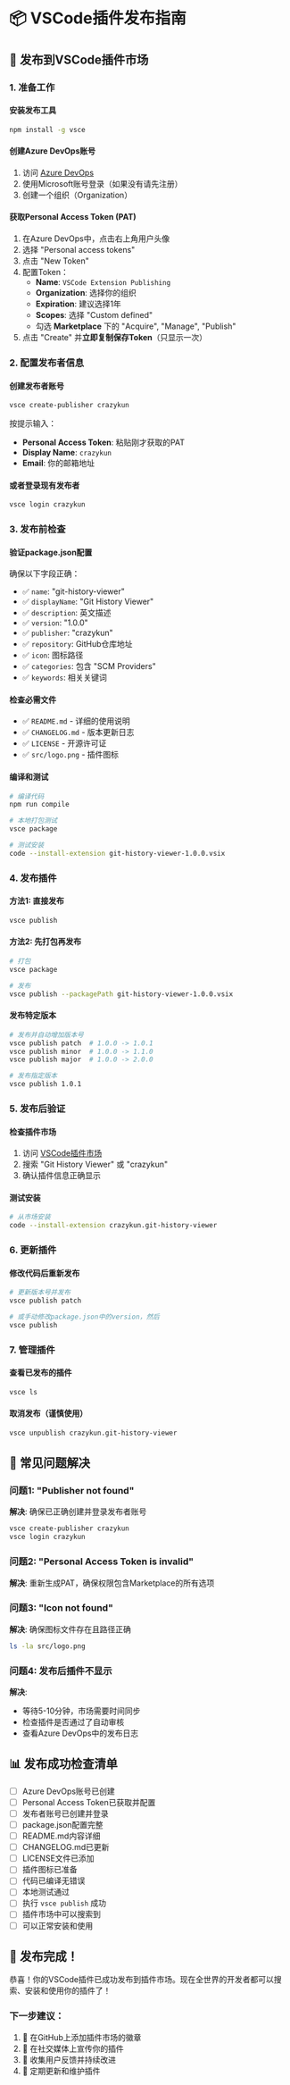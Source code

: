 # 📦 VSCode插件发布指南

## 🚀 发布到VSCode插件市场

### 1. 准备工作

#### 安装发布工具
```bash
npm install -g vsce
```

#### 创建Azure DevOps账号
1. 访问 [Azure DevOps](https://dev.azure.com/)
2. 使用Microsoft账号登录（如果没有请先注册）
3. 创建一个组织（Organization）

#### 获取Personal Access Token (PAT)
1. 在Azure DevOps中，点击右上角用户头像
2. 选择 "Personal access tokens"
3. 点击 "New Token"
4. 配置Token：
   - **Name**: `VSCode Extension Publishing`
   - **Organization**: 选择你的组织
   - **Expiration**: 建议选择1年
   - **Scopes**: 选择 "Custom defined"
   - 勾选 **Marketplace** 下的 "Acquire", "Manage", "Publish"
5. 点击 "Create" 并**立即复制保存Token**（只显示一次）

### 2. 配置发布者信息

#### 创建发布者账号
```bash
vsce create-publisher crazykun
```
按提示输入：
- **Personal Access Token**: 粘贴刚才获取的PAT
- **Display Name**: `crazykun`
- **Email**: 你的邮箱地址

#### 或者登录现有发布者
```bash
vsce login crazykun
```

### 3. 发布前检查

#### 验证package.json配置
确保以下字段正确：
- ✅ `name`: "git-history-viewer"
- ✅ `displayName`: "Git History Viewer"  
- ✅ `description`: 英文描述
- ✅ `version`: "1.0.0"
- ✅ `publisher`: "crazykun"
- ✅ `repository`: GitHub仓库地址
- ✅ `icon`: 图标路径
- ✅ `categories`: 包含 "SCM Providers"
- ✅ `keywords`: 相关关键词

#### 检查必需文件
- ✅ `README.md` - 详细的使用说明
- ✅ `CHANGELOG.md` - 版本更新日志
- ✅ `LICENSE` - 开源许可证
- ✅ `src/logo.png` - 插件图标

#### 编译和测试
```bash
# 编译代码
npm run compile

# 本地打包测试
vsce package

# 测试安装
code --install-extension git-history-viewer-1.0.0.vsix
```

### 4. 发布插件

#### 方法1: 直接发布
```bash
vsce publish
```

#### 方法2: 先打包再发布
```bash
# 打包
vsce package

# 发布
vsce publish --packagePath git-history-viewer-1.0.0.vsix
```

#### 发布特定版本
```bash
# 发布并自动增加版本号
vsce publish patch  # 1.0.0 -> 1.0.1
vsce publish minor  # 1.0.0 -> 1.1.0  
vsce publish major  # 1.0.0 -> 2.0.0

# 发布指定版本
vsce publish 1.0.1
```

### 5. 发布后验证

#### 检查插件市场
1. 访问 [VSCode插件市场](https://marketplace.visualstudio.com/)
2. 搜索 "Git History Viewer" 或 "crazykun"
3. 确认插件信息正确显示

#### 测试安装
```bash
# 从市场安装
code --install-extension crazykun.git-history-viewer
```

### 6. 更新插件

#### 修改代码后重新发布
```bash
# 更新版本号并发布
vsce publish patch

# 或手动修改package.json中的version，然后
vsce publish
```

### 7. 管理插件

#### 查看已发布的插件
```bash
vsce ls
```

#### 取消发布（谨慎使用）
```bash
vsce unpublish crazykun.git-history-viewer
```

## 🔧 常见问题解决

### 问题1: "Publisher not found"
**解决**: 确保已正确创建并登录发布者账号
```bash
vsce create-publisher crazykun
vsce login crazykun
```

### 问题2: "Personal Access Token is invalid"
**解决**: 重新生成PAT，确保权限包含Marketplace的所有选项

### 问题3: "Icon not found"
**解决**: 确保图标文件存在且路径正确
```bash
ls -la src/logo.png
```

### 问题4: 发布后插件不显示
**解决**: 
- 等待5-10分钟，市场需要时间同步
- 检查插件是否通过了自动审核
- 查看Azure DevOps中的发布日志

## 📊 发布成功检查清单

- [ ] Azure DevOps账号已创建
- [ ] Personal Access Token已获取并配置
- [ ] 发布者账号已创建并登录
- [ ] package.json配置完整
- [ ] README.md内容详细
- [ ] CHANGELOG.md已更新
- [ ] LICENSE文件已添加
- [ ] 插件图标已准备
- [ ] 代码已编译无错误
- [ ] 本地测试通过
- [ ] 执行 `vsce publish` 成功
- [ ] 插件市场中可以搜索到
- [ ] 可以正常安装和使用

## 🎉 发布完成！

恭喜！你的VSCode插件已成功发布到插件市场。现在全世界的开发者都可以搜索、安装和使用你的插件了！

### 下一步建议：
1. 🌟 在GitHub上添加插件市场的徽章
2. 📢 在社交媒体上宣传你的插件
3. 📝 收集用户反馈并持续改进
4. 🔄 定期更新和维护插件